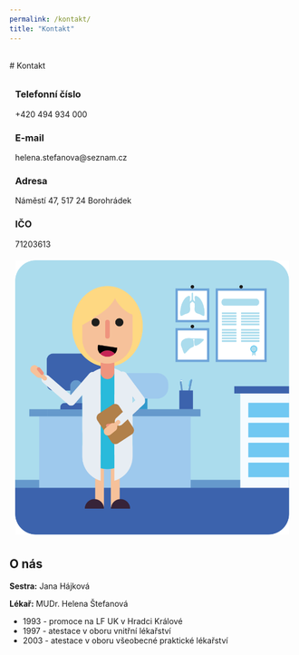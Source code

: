```yaml
---
permalink: /kontakt/
title: "Kontakt"
---
```

<head>
  <link rel="shortcut icon" type="image/x-icon" href="favicon.ico">
  <style type="text/css">
   #my-br {
       opacity: 0;
    }
   a, a:hover, a:focus, a:active, a:link, a:visited {
        color: inherit;
        text-decoration: none; 
    }
    img {
      padding: 10px;
      flex: 50%;
      width: 50%;
    }
    #con {
      flex: 50%;
      padding: 10px;
    }
    #container {
      display: flex;
      flex-wrap: wrap;
    }
    @media (max-width: 600px) {
    #con {
    flex: 100%;
  }
  img {
    width: 100%;
    flex: 100%;
  }
}
  </style>
</head>

<div id="my-br">spacer</div>
# Kontakt
<div id="container">
<div id="con">
<h3>Telefonní číslo</h3>
<a href="tel:+420-494-934-000">+420 494 934 000</a><br>

<h3>E-mail</h3>
<a href="mailto:helena.stefanova@seznam.cz">helena.stefanova@seznam.cz</a>

<h3>Adresa</h3>
Náměstí 47, 517 24 Borohrádek

<h3>IČO</h3>
71203613
</div>
<img src="/assets/images/office.svg" alt="doctor" class="doctor">
</div>

## O nás
**Sestra:** Jana Hájková

**Lékař:** MUDr. Helena Štefanová

- 1993 - promoce na LF UK v Hradci Králové
- 1997 - atestace v oboru vnitřní lékařství
- 2003 - atestace v oboru všeobecné praktické lékařství

